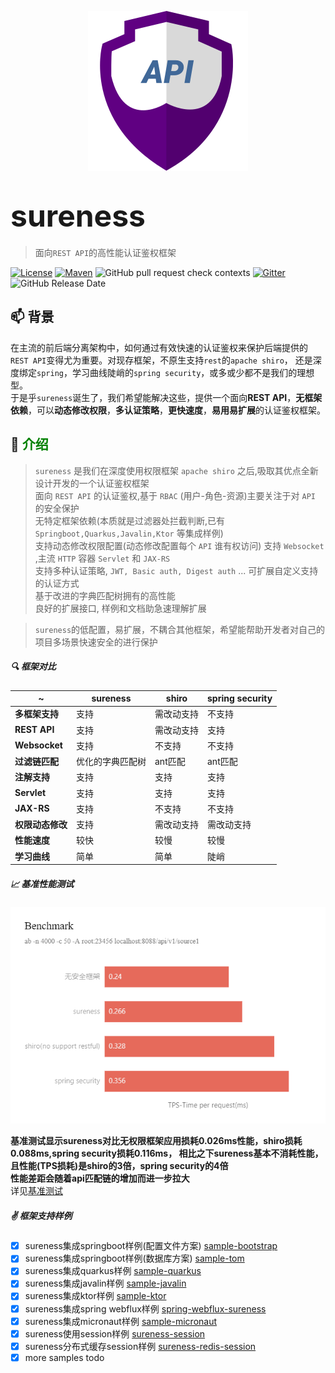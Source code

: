 <p align="center">
  <a href="https://su.usthe.com">
    <img alt="sureness" src="../_media/icon128.svg">
  </a>
</p>

# <font size="14p">sureness</font>

> 面向`REST API`的高性能认证鉴权框架    

[![License](https://img.shields.io/badge/license-Apache%202-4EB1BA.svg)](https://www.apache.org/licenses/LICENSE-2.0.html)
[![Maven](https://img.shields.io/badge/Maven%20Central-1.0.3-blue.svg)](https://search.maven.org/artifact/com.usthe.sureness/sureness-core)
![GitHub pull request check contexts](https://img.shields.io/github/status/contexts/pulls/tomsun28/sureness/8?label=pull%20checks)
[![Gitter](https://img.shields.io/gitter/room/usthe/sureness?label=sureness&color=orange&logo=gitter&logoColor=red)](https://gitter.im/usthe/sureness)
![GitHub Release Date](https://img.shields.io/github/release-date/tomsun28/sureness?color=blue&logo=figshare&logoColor=red)


## 📫 背景

在主流的前后端分离架构中，如何通过有效快速的认证鉴权来保护后端提供的`REST API`变得尤为重要。对现存框架，不原生支持`rest`的`apache shiro`，
还是深度绑定`spring`，学习曲线陡峭的`spring security`，或多或少都不是我们的理想型。   
于是乎`sureness`诞生了，我们希望能解决这些，提供一个面向**REST API**，**无框架依赖**，可以**动态修改权限**，**多认证策略**，**更快速度**，**易用易扩展**的认证鉴权框架。

## 🎡 <font color="green">介绍</font>

> `sureness` 是我们在深度使用权限框架 `apache shiro` 之后,吸取其优点全新设计开发的一个认证鉴权框架  
>  面向 `REST API` 的认证鉴权,基于 `RBAC` (用户-角色-资源)主要关注于对 `API` 的安全保护  
>  无特定框架依赖(本质就是过滤器处拦截判断,已有 `Springboot,Quarkus,Javalin,Ktor` 等集成样例)  
>  支持动态修改权限配置(动态修改配置每个 `API` 谁有权访问)
>  支持 `Websocket` ,主流 `HTTP` 容器 `Servlet` 和 `JAX-RS`  
>  支持多种认证策略, `JWT, Basic auth, Digest auth` ... 可扩展自定义支持的认证方式   
>  基于改进的字典匹配树拥有的高性能    
>  良好的扩展接口, 样例和文档助急速理解扩展

>`sureness`的低配置，易扩展，不耦合其他框架，希望能帮助开发者对自己的项目多场景快速安全的进行保护

##### 🔍 框架对比

| ~         | sureness | shiro | spring security |
| ---       | ---      | ---   | ---  |
| **多框架支持**  | 支持      | 需改动支持   | 不支持 |
| **REST API** | 支持 | 需改动支持   | 支持 |
| **Websocket** | 支持 | 不支持   | 不支持 |
| **过滤链匹配**  | 优化的字典匹配树 | ant匹配 | ant匹配 |
| **注解支持**    | 支持      | 支持      | 支持 |
| **Servlet**    | 支持      | 支持      | 支持|
| **JAX-RS**     | 支持      | 不支持    | 不支持|
| **权限动态修改** | 支持 | 需改动支持 | 需改动支持|
| **性能速度** | 较快 | 较慢 | 较慢|
| **学习曲线** | 简单 | 简单 | 陡峭|  

##### 📈 基准性能测试    

![benchmark](../_images/benchmark_cn.png)  

**基准测试显示sureness对比无权限框架应用损耗0.026ms性能，shiro损耗0.088ms,spring security损耗0.116ms，
相比之下sureness基本不消耗性能，且性能(TPS损耗)是shiro的3倍，spring security的4倍**     
**性能差距会随着api匹配链的增加而进一步拉大**     
详见[基准测试](https://github.com/tomsun28/sureness-shiro-spring-security)    


##### ✌ 框架支持样例  

- [x] sureness集成springboot样例(配置文件方案) [sample-bootstrap](cn/sample-bootstrap.md)   
- [x] sureness集成springboot样例(数据库方案) [sample-tom](cn/sample-tom.md)  
- [x] sureness集成quarkus样例 [sample-quarkus](cn/sample-quarkus.md)  
- [x] sureness集成javalin样例 [sample-javalin](cn/sample-javalin.md)    
- [x] sureness集成ktor样例 [sample-ktor](cn/sample-ktor.md)    
- [x] sureness集成spring webflux样例 [spring-webflux-sureness](cn/sample-spring-webflux.md)    
- [x] sureness集成micronaut样例 [sample-micronaut](cn/sample-micronaut.md)
- [x] sureness使用session样例 [sureness-session](https://github.com/usthe/sureness/tree/master/samples/sureness-session)
- [x] sureness分布式缓存session样例 [sureness-redis-session](https://github.com/usthe/sureness/tree/master/samples/sureness-redis-session)
- [x] more samples todo   
